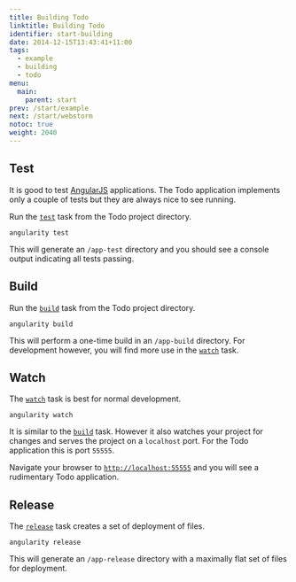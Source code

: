 ```yaml
---
title: Building Todo
linktitle: Building Todo
identifier: start-building
date: 2014-12-15T13:43:41+11:00
tags:
  - example
  - building
  - todo
menu:
  main:
    parent: start
prev: /start/example
next: /start/webstorm
notoc: true
weight: 2040
---
```


## Test

It is good to test [AngularJS](https://angularjs.org/) applications. The Todo application implements only a couple of
tests but they are always nice to see running.

Run the [`test`](/tasks/test) task from the Todo project directory.

    angularity test

This will generate an `/app-test` directory and you should see a console output indicating all tests passing.

## Build

Run the [`build`](/tasks/build) task from the Todo project directory.

    angularity build

This will perform a one-time build in an `/app-build` directory. For development however, you will find more use in the
[`watch`](/tasks/watch) task.

## Watch

The [`watch`](/tasks/watch) task is best for normal development.

    angularity watch

It is similar to the [`build`](/tasks/build) task. However it also watches your project for changes and serves the
project on a `localhost` port. For the Todo application this is port `55555`.

Navigate your browser to [`http://localhost:55555`](http://localhost:55555) and you will see a rudimentary Todo
application.

## Release

The [`release`](/tasks/release) task creates a set of deployment of files.

    angularity release

This will generate an `/app-release` directory with a maximally flat set of files for deployment.